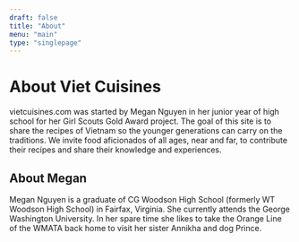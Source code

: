 ```yaml
---
draft: false
title: "About"
menu: "main"
type: "singlepage"
---
```


# About Viet Cuisines 

vietcuisines.com was started by Megan Nguyen in her junior year of high school for her Girl Scouts Gold Award project. The goal of this site is to share the recipes of Vietnam so the younger generations can carry on the traditions. We invite food aficionados of all ages, near and far, to contribute their recipes and share their knowledge and experiences.  

## About Megan
Megan Nguyen is a graduate of CG Woodson High School (formerly WT Woodson High School) in Fairfax, Virginia. She currently attends the George Washington University. In her spare time she likes to take the Orange Line of the WMATA back home to visit her sister Annikha and dog Prince.
